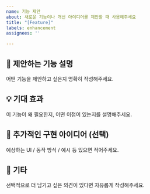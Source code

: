 ```yaml
---
name: 기능 제안
about: 새로운 기능이나 개선 아이디어를 제안할 때 사용해주세요
title: "[Feature]"
labels: enhancement
assignees: ''

---
```


## 📌 제안하는 기능 설명
어떤 기능을 제안하고 싶은지 명확히 작성해주세요.

## 💡 기대 효과
이 기능이 왜 필요한지, 어떤 이점이 있는지를 설명해주세요.

## 🔧 추가적인 구현 아이디어 (선택)
예상하는 UI / 동작 방식 / 예시 등 있으면 적어주세요.

## 💬 기타
선택적으로 더 남기고 싶은 의견이 있다면 자유롭게 작성해주세요.
